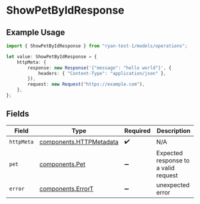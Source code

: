 # ShowPetByIdResponse

## Example Usage

```typescript
import { ShowPetByIdResponse } from "ryan-test-1/models/operations";

let value: ShowPetByIdResponse = {
    httpMeta: {
        response: new Response('{"message": "hello world"}', {
            headers: { "Content-Type": "application/json" },
        }),
        request: new Request("https://example.com"),
    },
};
```

## Fields

| Field                                                              | Type                                                               | Required                                                           | Description                                                        |
| ------------------------------------------------------------------ | ------------------------------------------------------------------ | ------------------------------------------------------------------ | ------------------------------------------------------------------ |
| `httpMeta`                                                         | [components.HTTPMetadata](../../models/components/httpmetadata.md) | :heavy_check_mark:                                                 | N/A                                                                |
| `pet`                                                              | [components.Pet](../../models/components/pet.md)                   | :heavy_minus_sign:                                                 | Expected response to a valid request                               |
| `error`                                                            | [components.ErrorT](../../models/components/errort.md)             | :heavy_minus_sign:                                                 | unexpected error                                                   |